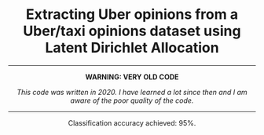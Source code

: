 <b><h1 align="center">Extracting Uber opinions from a Uber/taxi opinions dataset using Latent Dirichlet Allocation</h1></b>

<hr>

<b><p align="center">WARNING: VERY OLD CODE</p></b>
<i><p align="center">This code was written in 2020. I have learned a lot since then and I am aware of the poor quality of the code.</p></i>

<hr>

<p align="center">Classification accuracy achieved: 95%.</p>

